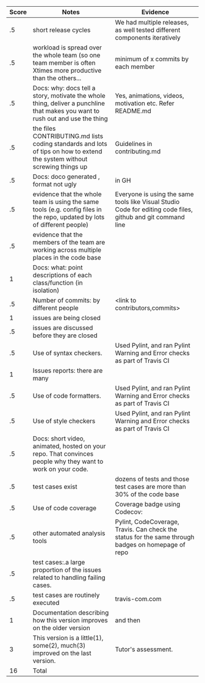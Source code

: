 |Score|Notes| Evidence|
|-|-----|---------|
|.5| short release cycles|We had multiple releases, as well tested different components iteratively|
|.5| workload is spread over the whole team (so one team member is often Xtimes more productive than the others...|minimum of x commits by each member|
|.5|Docs: why: docs tell a story, motivate the whole thing, deliver a punchline that makes you want to rush out and use the thing |Yes, animations, videos, motivation etc. Refer README.md <add link>|
|.5|the files CONTRIBUTING.md lists coding standards and lots of tips on how to extend the system without screwing things up  |Guidelines in contributing.md|
|.5|Docs: doco generated , format not ugly  | in GH<todo>|
|.5|evidence that the whole team is using the same tools (e.g. config files in the repo, updated by lots of different people) | Everyone is using the same tools like Visual Studio Code for editing code files, github and git command line|
|.5|evidence that the members of the team are working across multiple places in the code base |<add link to contributors>|
|1|Docs: what: point descriptions of each class/function (in isolation)  |<todo><html functions> |
|.5|Number of commits: by different people  |<link to contributors,commits>|
|1|issues are being closed |<link to closed issues>|
|.5|issues are discussed before they are closed | <closed issues comments>|
|.5|Use of syntax checkers. | Used Pylint, and ran Pylint Warning and Error checks as part of Travis CI|
|1|Issues reports: there are many  |<link to issues in repo>|
|.5|Use of code formatters. | Used Pylint, and ran Pylint Warning and Error checks as part of Travis CI|
|.5|Use of style checkers | Used Pylint, and ran Pylint Warning and Error checks as part of Travis CI|
|.5|Docs: short video, animated, hosted on your repo. That convinces people why they want to work on your code. |<todo in readme> |
|.5|test cases exist  | dozens of tests and those test cases are more than 30% of the code base|
|.5|Use of code coverage  | Coverage badge using Codecov: <update link later>|
|.5|other automated analysis tools  | Pylint, CodeCoverage, Travis. Can check the status for the same through badges on homepage of repo<add link>|
|.5|test cases:.a large proportion of the issues related to handling failing cases. | <todo>|
|.5|test cases are routinely executed | travis-com.com|
|1|Documentation describing how this version improves on the older version| <add file> and then <addlink>
|3|This version is a little(1), some(2), much(3) improved on the last version.|Tutor's assessment.| 
|16| Total|
